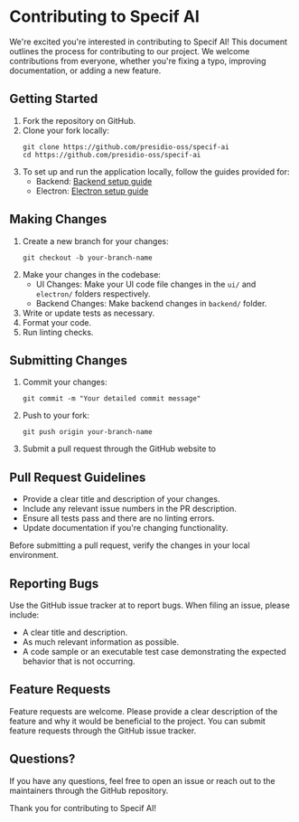# Contributing to Specif AI

We're excited you're interested in contributing to Specif AI! This document outlines the process for contributing to our project. We welcome contributions from everyone, whether you're fixing a typo, improving documentation, or adding a new feature.

## Getting Started

1. Fork the repository on GitHub.
2. Clone your fork locally:
   ```
   git clone https://github.com/presidio-oss/specif-ai
   cd https://github.com/presidio-oss/specif-ai
   ```
3. To set up and run the application locally, follow the guides provided for:
   - Backend: [Backend setup guide](./backend/README.md)
   - Electron: [Electron setup guide](./electron/README.md)
   
## Making Changes

1. Create a new branch for your changes:
   ```
   git checkout -b your-branch-name
   ```
2. Make your changes in the codebase:
   - UI Changes: Make your UI code file changes in the `ui/` and `electron/` folders respectively.
   - Backend Changes: Make backend changes in `backend/` folder.
3. Write or update tests as necessary.
4. Format your code.
5. Run linting checks.

## Submitting Changes

1. Commit your changes:
   ```
   git commit -m "Your detailed commit message"
   ```
2. Push to your fork:
   ```
   git push origin your-branch-name
   ```
3. Submit a pull request through the GitHub website to <github url>

## Pull Request Guidelines

- Provide a clear title and description of your changes.
- Include any relevant issue numbers in the PR description.
- Ensure all tests pass and there are no linting errors.
- Update documentation if you're changing functionality.

Before submitting a pull request, verify the changes in your local environment.

## Reporting Bugs

Use the GitHub issue tracker at <github url> to report bugs. When filing an issue, please include:

- A clear title and description.
- As much relevant information as possible.
- A code sample or an executable test case demonstrating the expected behavior that is not occurring.

## Feature Requests

Feature requests are welcome. Please provide a clear description of the feature and why it would be beneficial to the project. You can submit feature requests through the GitHub issue tracker.

## Questions?

If you have any questions, feel free to open an issue or reach out to the maintainers through the GitHub repository.

Thank you for contributing to Specif AI!
